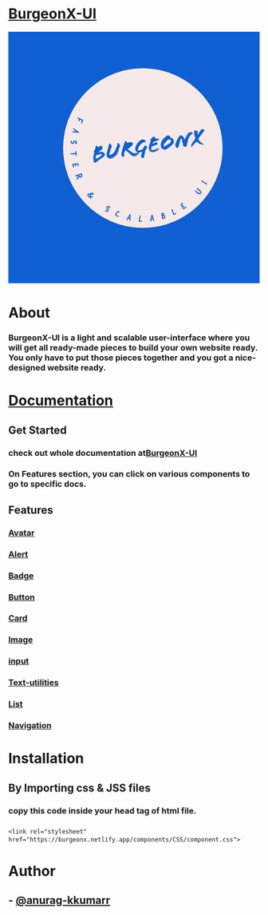 # [BurgeonX-UI](https://burgeonx.netlify.app/components)

![logo](assets\BurgeonX.jpeg) 

# About

### BurgeonX-UI is a light and scalable user-interface where you will get all ready-made pieces to build your own website ready. You only have to put those pieces together and you got a nice-designed website ready. 
###

# [Documentation](https://burgeonx.netlify.app/components/html/component)

## Get Started

### check out whole documentation at[BurgeonX-UI](https://burgeonx.netlify.app/)

### On Features section, you can click on various components to go to specific docs.

## Features

### [Avatar](https://burgeonx.netlify.app/components/html/component#avatar)

### [Alert](https://burgeonx.netlify.app/components/html/component#alert)

### [Badge](https://burgeonx.netlify.app/components/html/component#badge)

### [Button](https://burgeonx.netlify.app/components/html/component#button)

### [Card](https://burgeonx.netlify.app/components/html/component#card)

### [Image](https://burgeonx.netlify.app/components/html/component#image)

### [input](https://burgeonx.netlify.app/components/html/component#input)

### [Text-utilities](https://burgeonx.netlify.app/components/html/component#text-utillities)

### [List](https://burgeonx.netlify.app/components/html/component#list)

### [Navigation](https://burgeonx.netlify.app/components/html/component#navigation)

###

# Installation

## By Importing css & JSS files

### copy this code inside your head tag of html file.

### 
    <link rel="stylesheet" href="https://burgeonx.netlify.app/components/CSS/component.css">

###

# Author

## - [@anurag-kkumarr](https://github.com/anurag-kkumarr)

